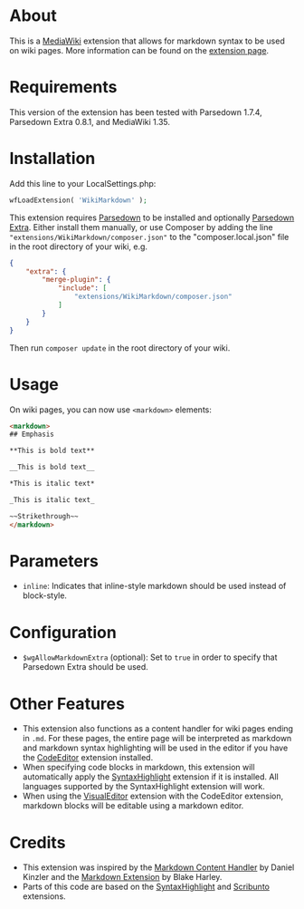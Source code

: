 # About

This is a [MediaWiki](https://www.mediawiki.org/) extension that allows for markdown syntax to be used on wiki pages.  More information can be found on the [extension page](https://www.mediawiki.org/wiki/Extension:WikiMarkdown).

# Requirements

This version of the extension has been tested with Parsedown 1.7.4, Parsedown Extra 0.8.1, and MediaWiki 1.35.

# Installation

Add this line to your LocalSettings.php:

```php
wfLoadExtension( 'WikiMarkdown' );
```

This extension requires [Parsedown](https://github.com/erusev/parsedown) to be installed and optionally [Parsedown Extra](https://github.com/erusev/parsedown-extra).  Either install them manually, or use Composer by adding the line `"extensions/WikiMarkdown/composer.json"` to the "composer.local.json" file in the root directory of your wiki, e.g.
```json
{
	"extra": {
		"merge-plugin": {
			"include": [
				"extensions/WikiMarkdown/composer.json"
			]
		}
	}
}
```
Then run `composer update` in the root directory of your wiki.

# Usage

On wiki pages, you can now use `<markdown>` elements:

```html
<markdown>
## Emphasis

**This is bold text**

__This is bold text__

*This is italic text*

_This is italic text_

~~Strikethrough~~
</markdown>
```

# Parameters

* `inline`:   Indicates that inline-style markdown should be used instead of block-style.

# Configuration

* `$wgAllowMarkdownExtra` (optional): Set to `true` in order to specify that Parsedown Extra should be used.

# Other Features
* This extension also functions as a content handler for wiki pages ending in `.md`.  For these pages, the entire page will be interpreted as markdown and markdown syntax highlighting will be used in the editor if you have the [CodeEditor](https://www.mediawiki.org/wiki/Extension:CodeEditor) extension installed.
* When specifying code blocks in markdown, this extension will automatically apply the [SyntaxHighlight](https://www.mediawiki.org/wiki/Extension:SyntaxHighlight) extension if it is installed.  All languages supported by the SyntaxHighlight extension will work.
* When using the [VisualEditor](https://www.mediawiki.org/wiki/Extension:VisualEditor) extension with the CodeEditor extension, markdown blocks will be editable using a markdown editor.

# Credits

* This extension was inspired by the [Markdown Content Handler](https://github.com/brightbyte/MWExtension-Markdown) by Daniel Kinzler and the [Markdown Extension](https://www.mediawiki.org/wiki/Extension:Markdown) by Blake Harley.
* Parts of this code are based on the [SyntaxHighlight](https://www.mediawiki.org/wiki/Extension:SyntaxHighlight) and [Scribunto](https://www.mediawiki.org/wiki/Extension:Scribunto) extensions.

